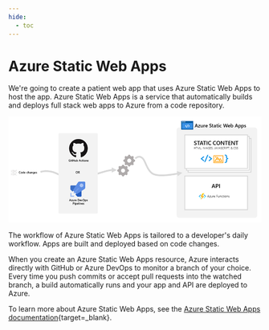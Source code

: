 ```yaml
---
hide:
  - toc
---
```


# Azure Static Web Apps

We're going to create a patient web app that uses Azure Static Web Apps to host the app. Azure Static Web Apps is a service that automatically builds and deploys full stack web apps to Azure from a code repository.

![](./img/azure-static-web-apps-overview.png)

The workflow of Azure Static Web Apps is tailored to a developer's daily workflow. Apps are built and deployed based on code changes.

When you create an Azure Static Web Apps resource, Azure interacts directly with GitHub or Azure DevOps to monitor a branch of your choice. Every time you push commits or accept pull requests into the watched branch, a build automatically runs and your app and API are deployed to Azure.

To learn more about Azure Static Web Apps, see the [Azure Static Web Apps documentation](https://docs.microsoft.com/azure/static-web-apps/overview?WT.mc_id=aiml-77396-cxa){target=_blank}.
